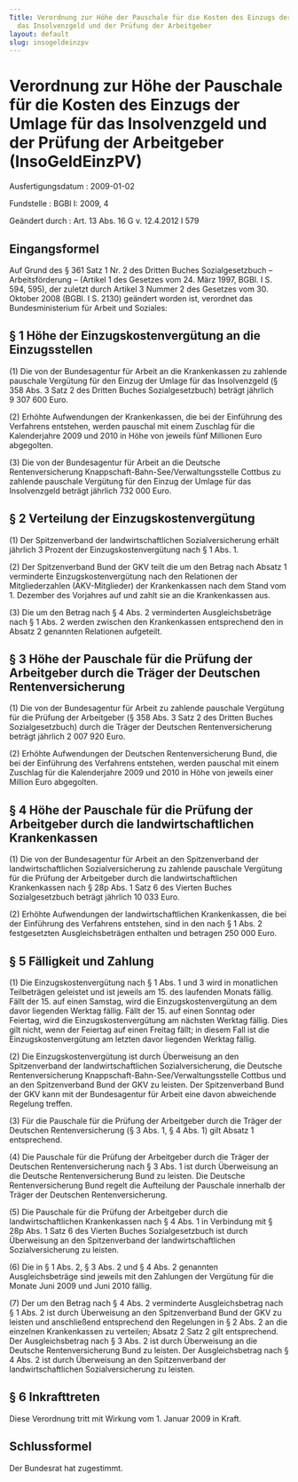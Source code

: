 ```yaml
---
Title: Verordnung zur Höhe der Pauschale für die Kosten des Einzugs der Umlage für
  das Insolvenzgeld und der Prüfung der Arbeitgeber
layout: default
slug: insogeldeinzpv
---
```


# Verordnung zur Höhe der Pauschale für die Kosten des Einzugs der Umlage für das Insolvenzgeld und der Prüfung der Arbeitgeber (InsoGeldEinzPV)

Ausfertigungsdatum
:   2009-01-02

Fundstelle
:   BGBl I: 2009, 4

Geändert durch
:   Art. 13 Abs. 16 G v. 12.4.2012 I 579


## Eingangsformel

Auf Grund des § 361 Satz 1 Nr. 2 des Dritten Buches Sozialgesetzbuch –
Arbeitsförderung – (Artikel 1 des Gesetzes vom 24. März 1997, BGBl. I
S. 594, 595), der zuletzt durch Artikel 3 Nummer 2 des Gesetzes vom
30\. Oktober 2008 (BGBl. I S. 2130) geändert worden ist, verordnet das
Bundesministerium für Arbeit und Soziales:


## § 1 Höhe der Einzugskostenvergütung an die Einzugsstellen

(1) Die von der Bundesagentur für Arbeit an die Krankenkassen zu
zahlende pauschale Vergütung für den Einzug der Umlage für das
Insolvenzgeld (§ 358 Abs. 3 Satz 2 des Dritten Buches
Sozialgesetzbuch) beträgt jährlich 9 307 600 Euro.

(2) Erhöhte Aufwendungen der Krankenkassen, die bei der Einführung des
Verfahrens entstehen, werden pauschal mit einem Zuschlag für die
Kalenderjahre 2009 und 2010 in Höhe von jeweils fünf Millionen Euro
abgegolten.

(3) Die von der Bundesagentur für Arbeit an die Deutsche
Rentenversicherung Knappschaft-Bahn-See/Verwaltungsstelle Cottbus zu
zahlende pauschale Vergütung für den Einzug der Umlage für das
Insolvenzgeld beträgt jährlich 732 000 Euro.


## § 2 Verteilung der Einzugskostenvergütung

(1) Der Spitzenverband der landwirtschaftlichen Sozialversicherung
erhält jährlich 3 Prozent der Einzugskostenvergütung nach § 1 Abs. 1.

(2) Der Spitzenverband Bund der GKV teilt die um den Betrag nach
Absatz 1 verminderte Einzugskostenvergütung nach den Relationen der
Mitgliederzahlen (AKV-Mitglieder) der Krankenkassen nach dem Stand vom
1\. Dezember des Vorjahres auf und zahlt sie an die Krankenkassen aus.

(3) Die um den Betrag nach § 4 Abs. 2 verminderten Ausgleichsbeträge
nach § 1 Abs. 2 werden zwischen den Krankenkassen entsprechend den in
Absatz 2 genannten Relationen aufgeteilt.


## § 3 Höhe der Pauschale für die Prüfung der Arbeitgeber durch die Träger der Deutschen Rentenversicherung

(1) Die von der Bundesagentur für Arbeit zu zahlende pauschale
Vergütung für die Prüfung der Arbeitgeber (§ 358 Abs. 3 Satz 2 des
Dritten Buches Sozialgesetzbuch) durch die Träger der Deutschen
Rentenversicherung beträgt jährlich 2 007 920 Euro.

(2) Erhöhte Aufwendungen der Deutschen Rentenversicherung Bund, die
bei der Einführung des Verfahrens entstehen, werden pauschal mit einem
Zuschlag für die Kalenderjahre 2009 und 2010 in Höhe von jeweils einer
Million Euro abgegolten.


## § 4 Höhe der Pauschale für die Prüfung der Arbeitgeber durch die landwirtschaftlichen Krankenkassen

(1) Die von der Bundesagentur für Arbeit an den Spitzenverband der
landwirtschaftlichen Sozialversicherung zu zahlende pauschale
Vergütung für die Prüfung der Arbeitgeber durch die
landwirtschaftlichen Krankenkassen nach § 28p Abs. 1 Satz 6 des
Vierten Buches Sozialgesetzbuch beträgt jährlich 10 033 Euro.

(2) Erhöhte Aufwendungen der landwirtschaftlichen Krankenkassen, die
bei der Einführung des Verfahrens entstehen, sind in den nach § 1 Abs.
2 festgesetzten Ausgleichsbeträgen enthalten und betragen 250 000
Euro.


## § 5 Fälligkeit und Zahlung

(1) Die Einzugskostenvergütung nach § 1 Abs. 1 und 3 wird in
monatlichen Teilbeträgen geleistet und ist jeweils am 15. des
laufenden Monats fällig. Fällt der 15. auf einen Samstag, wird die
Einzugskostenvergütung an dem davor liegenden Werktag fällig. Fällt
der 15. auf einen Sonntag oder Feiertag, wird die
Einzugskostenvergütung am nächsten Werktag fällig. Dies gilt nicht,
wenn der Feiertag auf einen Freitag fällt; in diesem Fall ist die
Einzugskostenvergütung am letzten davor liegenden Werktag fällig.

(2) Die Einzugskostenvergütung ist durch Überweisung an den
Spitzenverband der landwirtschaftlichen Sozialversicherung, die
Deutsche Rentenversicherung Knappschaft-Bahn-See/Verwaltungsstelle
Cottbus und an den Spitzenverband Bund der GKV zu leisten. Der
Spitzenverband Bund der GKV kann mit der Bundesagentur für Arbeit eine
davon abweichende Regelung treffen.

(3) Für die Pauschale für die Prüfung der Arbeitgeber durch die Träger
der Deutschen Rentenversicherung (§ 3 Abs. 1, § 4 Abs. 1) gilt Absatz
1 entsprechend.

(4) Die Pauschale für die Prüfung der Arbeitgeber durch die Träger der
Deutschen Rentenversicherung nach § 3 Abs. 1 ist durch Überweisung an
die Deutsche Rentenversicherung Bund zu leisten. Die Deutsche
Rentenversicherung Bund regelt die Aufteilung der Pauschale innerhalb
der Träger der Deutschen Rentenversicherung.

(5) Die Pauschale für die Prüfung der Arbeitgeber durch die
landwirtschaftlichen Krankenkassen nach § 4 Abs. 1 in Verbindung mit §
28p Abs. 1 Satz 6 des Vierten Buches Sozialgesetzbuch ist durch
Überweisung an den Spitzenverband der landwirtschaftlichen
Sozialversicherung zu leisten.

(6) Die in § 1 Abs. 2, § 3 Abs. 2 und § 4 Abs. 2 genannten
Ausgleichsbeträge sind jeweils mit den Zahlungen der Vergütung für die
Monate Juni 2009 und Juni 2010 fällig.

(7) Der um den Betrag nach § 4 Abs. 2 verminderte Ausgleichsbetrag
nach § 1 Abs. 2 ist durch Überweisung an den Spitzenverband Bund der
GKV zu leisten und anschließend entsprechend den Regelungen in § 2
Abs. 2 an die einzelnen Krankenkassen zu verteilen; Absatz 2 Satz 2
gilt entsprechend. Der Ausgleichsbetrag nach § 3 Abs. 2 ist durch
Überweisung an die Deutsche Rentenversicherung Bund zu leisten. Der
Ausgleichsbetrag nach § 4 Abs. 2 ist durch Überweisung an den
Spitzenverband der landwirtschaftlichen Sozialversicherung zu leisten.


## § 6 Inkrafttreten

Diese Verordnung tritt mit Wirkung vom 1. Januar 2009 in Kraft.


## Schlussformel

Der Bundesrat hat zugestimmt.

